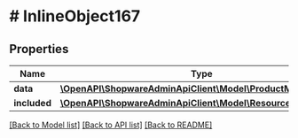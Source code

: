 # # InlineObject167

## Properties

Name | Type | Description | Notes
------------ | ------------- | ------------- | -------------
**data** | [**\OpenAPI\ShopwareAdminApiClient\Model\ProductManufacturer**](ProductManufacturer.md) |  | [optional]
**included** | [**\OpenAPI\ShopwareAdminApiClient\Model\Resource[]**](Resource.md) |  | [optional]

[[Back to Model list]](../../README.md#models) [[Back to API list]](../../README.md#endpoints) [[Back to README]](../../README.md)

